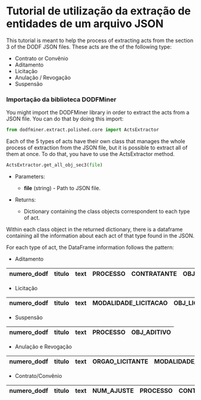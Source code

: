 # Tutorial de utilização da extração de entidades de um arquivo JSON

This tutorial is meant to help the process of extracting acts from the section 3 of the DODF JSON files. These acts are the of the following type:

- Contrato or Convênio
- Aditamento
- Licitação
- Anulação / Revogação
- Suspensão


### Importação da biblioteca DODFMiner

You might import the DODFMiner library in order to extract the acts from a JSON file. You can do that by doing this import:

```Python
from dodfminer.extract.polished.core import ActsExtractor
```

Each of the 5 types of acts have their own class that manages the whole process of extraction from the JSON file, but it is possible to extract all of them at once. To do that, you have to use the ActsExtractor method.

```Python
ActsExtractor.get_all_obj_sec3(file)
```

- Parameters:
    - **file** (string) - Path to JSON file.

- Returns:
    - Dictionary containing the class objects correspondent to each type of act.

Within each class object in the returned dictionary, there is a dataframe containing all the information about each act of that type found in the JSON.

For each type of act, the DataFrame information follows the pattern:

- Aditamento 

| numero_dodf | titulo | text | PROCESSO | CONTRATANTE | OBJ_ADITIVO | DATA_ESCRITO | CODIGO_SIGGO |
|-------------|--------|------|----------|-------------|-------------|--------------|--------------|

- Licitação

| numero_dodf | titulo | text | MODALIDADE_LICITACAO | OBJ_LICITACAO | DATA_ABERTURA | SISTEMA_COMPRAS | CODIGO_SISTEMA_COMPRAS | PROCESSO | VALOR_ESTIMADO | ORGAO_LICITANTE |
|-------------|--------|------|----------------------|---------------|---------------|-----------------|------------------------|----------|----------------|-----------------|

- Suspensão

| numero_dodf | titulo | text | PROCESSO | OBJ_ADITIVO |
|-------------|--------|------|----------|-------------|

- Anulação e Revogação

| numero_dodf | titulo | text | ORGAO_LICITANTE | MODALIDADE_LICITACAO | NUM_LICITACAO | IDENTIFICACAO_OCORRENCIA |
|-------------|--------|------|-----------------|----------------------|---------------|--------------------------|

- Contrato/Convênio

| numero_dodf | titulo | text | NUM_AJUSTE | PROCESSO | CONTRATADA_ou_CONVENENTE | OBJ_AJUSTE | VALOR | NATUREZA_DESPESA | FONTE_RECURSO | NOTA_EMPENHO | VIGENCIA | DATA_ASSINATURA | CONTRATANTE_ou_CONCEDENTE | PROGRAMA_TRABALHO | CNPJ_CONTRATADA_ou_CONVENENTE | CODIGO_UO | CODIGO_SIGGO | CNPJ_CONTRATANTE_ou_CONCEDENTE | NOME_RESPONSAVEL |
|-------------|--------|------|------------|----------|--------------------------|------------|-------|------------------|---------------|--------------|----------|-----------------|---------------------------|-------------------|-------------------------------|-----------|--------------|--------------------------------|------------------|